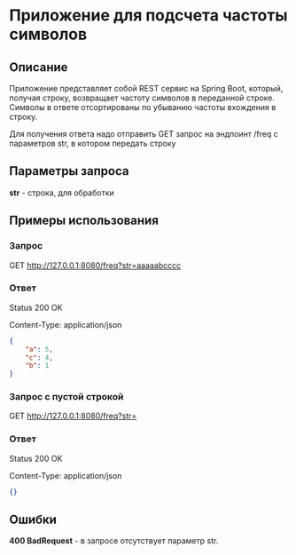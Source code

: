 # Приложение для подсчета частоты символов
## Описание
Приложение представляет собой REST сервис на Spring Boot, который, получая строку, возвращает частоту символов в переданной строке. Символы в ответе отсортированы по убыванию частоты вхождения в строку.

Для получения ответа надо отправить GET запрос на эндпоинт /freq c параметров str, в котором передать строку

## Параметры запроса
__str__ - строка, для обработки

## Примеры использования
### Запрос

GET http://127.0.0.1:8080/freq?str=aaaaabcccc

### Ответ
Status 200 OK

Content-Type: application/json

```json
{
    "a": 5,
    "c": 4,
    "b": 1
}
```

### Запрос с пустой строкой

GET http://127.0.0.1:8080/freq?str=

### Ответ
Status 200 OK

Content-Type: application/json

```json
{}
```

## Ошибки

__400 BadRequest__ - в запросе отсутствует параметр str.